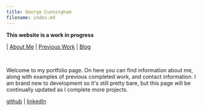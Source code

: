 ```yaml
---
title: George Cunningham
filename: index.md
---
```


**This website is a work in progress**

| [About Me](aboutMe) | [Previous Work](previousWork) | [Blog](blog)

<br/>

Welcome to my portfolio page. On here you can find information about me, along with examples of previous completed work, and contact information. I am brand new to development so it's still pretty bare, but this page will be continually updated as I complete more projects.

[github](https://github.com/geocunn) | [linkedIn](https://linkedin.com/in/geocunn)
